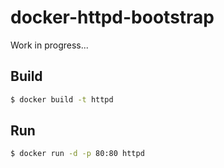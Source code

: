 # docker-httpd-bootstrap

Work in progress...

## Build

```bash
$ docker build -t httpd
```

## Run

```bash
$ docker run -d -p 80:80 httpd
```
